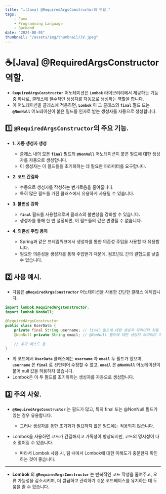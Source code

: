 ```yaml
---
title: "☕️[Java] @RequiredArgsConstructor의 역할."
tags:
    - Java
    - Programming Language
    - Backend
date: "2024-08-05"
thumbnail: "/assets/img/thumbnail/JV.jpeg"
---
```


# ☕️[Java] @RequiredArgsConstructor 역할.

- **`RequiredArgsConstructor`** 어노테이션은 **`Lombok`** 라이브러리에서 제공하는 기능 중 하나로, 클래스에 필수적인 생성자를 자동으로 생성하는 역할을 합니다.
- 이 어노테이션을 클래스에 적용하면, **`Lombok`** 이 그 클래스의 **`final`** 필드 또는 **`@NonNull`** 어노테이션이 붙은 필드를 인자로 받는 생성자를 자동으로 생성합니다.

## 1️⃣ `@RequiredArgsConstructor`의 주요 기능.
- **1. 자동 생성자 생성** 
    - 클래스 내의 모든 **`final`** 필드와 **`@NonNull`** 어노테이션이 붙은 필드에 대한 생성자를 자동으로 생성합니다.
    - 이 생성자는 이 필드들을 초기화하는 데 필요한 파라미터를 요구합니다.

- **2. 코드 간결화**
    - 수동으로 생성자를 작성하는 번거로움을 줄여줍니다.
    - 특히 많은 필드를 가진 클래스에서 유용하게 사용될 수 있습니다.

- **3. 불변성 강화**
    - **`final`** 필드를 사용함으로써 클래스의 불변성을 강화할 수 있습니다.
    - 생성자를 통해 한 번 설정되면, 이 필드들의 값은 변경될 수 없습니다.

- **4. 의존성 주입 용이**
    - Spring과 같은 프레임워크에서 생성자를 통한 의존성 주입을 사용할 때 유용합니다.
    - 필요한 의존성을 생성자를 통해 주입받기 때문에, 컴포넌트 간의 결합도를 낮출 수 있습니다.

## 2️⃣ 사용 예시.

- 다음은 **`@RequiredArgsConstructor`** 어노테이션을 사용한 간단한 클래스 예제입니다.

```java
import lombok.RequiredArgsConstructor;
import lombok.NonNull;

@RequiredArgsConstructor
public class UserData {
    private final String username; // final 필드에 대한 생성자 파라미터 자동 포함.
    @NonNull private String email; // @NonNull 필드에 대한 생성자 파라미터 자동 포함.
    
    // 추가 메소드 등
}
```

- 위 코드에서 **`UserData`** 클래스에는 **`username`** 과 **`email`** 두 필드가 있으며, **`username`** 은 **`final`** 로 선언되어 수정할 수 없고, **`email`** 은 **`@NonNull`** 어노테이션이 붙어 null 값을 허용하지 않습니다.
- Lombok은 이 두 필드를 초기화하는 생성자를 자동으로 생성합니다.

## 3️⃣ 주의 사항.
- **`@RequiredArgsConstructor`** 는 필드가 많고, 특히 final 또는 @NonNull 필드가 있는 경우 유용합니다.
    - 그러나 생성자를 통한 초기화가 필요하지 않은 필드에는 적용되지 않습니다.

- Lombok을 사용하면 코드가 간결해지고 가독성이 향상되지만, 코드의 명시성이 다소 떨어질 수 있습니다.
    - 따라서 Lombok 사용 시, 팀 내에서 Lombok에 대한 이해도가 충분한지 확인하는 것이 좋습니다.

---

- **Lombok** 의 **`@RequiredArgsConstructor`** 는 반복적인 코드 작성을 줄여주고, 오류 가능성을 감소시키며, 더 깔끔하고 관리하기 쉬운 코드베이스를 유지하는 데 도움을 줄 수 있습니다.
